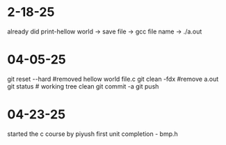 # 2-18-25
already did print-hellow world -> save file -> gcc file name -> ./a.out
# 04-05-25
git reset --hard #removed hellow world file.c
git clean -fdx  #remove a.out
git status # working tree clean
git commit -a
git push
# 04-23-25
started the c course by piyush
first unit completion - bmp.h